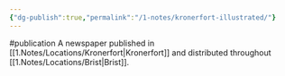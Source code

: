 ```yaml
---
{"dg-publish":true,"permalink":"/1-notes/kronerfort-illustrated/"}
---
```


#publication
A newspaper published in [[1.Notes/Locations/Kronerfort\|Kronerfort]] and distributed throughout [[1.Notes/Locations/Brist\|Brist]].